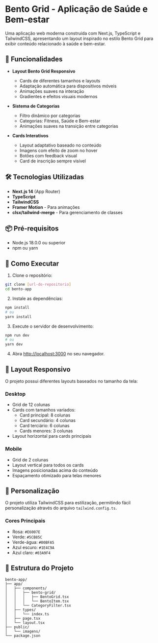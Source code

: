 # Bento Grid - Aplicação de Saúde e Bem-estar

Uma aplicação web moderna construída com Next.js, TypeScript e TailwindCSS, apresentando um layout inspirado no estilo Bento Grid para exibir conteúdo relacionado à saúde e bem-estar.

## 🚀 Funcionalidades

- **Layout Bento Grid Responsivo**
  - Cards de diferentes tamanhos e layouts
  - Adaptação automática para dispositivos móveis
  - Animações suaves na interação
  - Gradientes e efeitos visuais modernos

- **Sistema de Categorias**
  - Filtro dinâmico por categorias
  - Categorias: Fitness, Saúde e Bem-estar
  - Animações suaves na transição entre categorias

- **Cards Interativos**
  - Layout adaptativo baseado no conteúdo
  - Imagens com efeito de zoom no hover
  - Botões com feedback visual
  - Card de inscrição sempre visível

## 🛠️ Tecnologias Utilizadas

- **Next.js 14** (App Router)
- **TypeScript**
- **TailwindCSS**
- **Framer Motion** - Para animações
- **clsx/tailwind-merge** - Para gerenciamento de classes

## 📦 Pré-requisitos

- Node.js 18.0.0 ou superior
- npm ou yarn

## 🚀 Como Executar

1. Clone o repositório:
```bash
git clone [url-do-repositorio]
cd bento-app
```

2. Instale as dependências:
```bash
npm install
# ou
yarn install
```

3. Execute o servidor de desenvolvimento:
```bash
npm run dev
# ou
yarn dev
```

4. Abra [http://localhost:3000](http://localhost:3000) no seu navegador.

## 📱 Layout Responsivo

O projeto possui diferentes layouts baseados no tamanho da tela:

### Desktop
- Grid de 12 colunas
- Cards com tamanhos variados:
  - Card principal: 8 colunas
  - Card secundário: 4 colunas
  - Card terciário: 6 colunas
  - Cards menores: 3 colunas
- Layout horizontal para cards principais

### Mobile
- Grid de 2 colunas
- Layout vertical para todos os cards
- Imagens posicionadas acima do conteúdo
- Espaçamento otimizado para telas menores

## 🎨 Personalização

O projeto utiliza TailwindCSS para estilização, permitindo fácil personalização através do arquivo `tailwind.config.ts`.

### Cores Principais
- Rosa: `#E6007E`
- Verde: `#5CB85C`
- Verde-água: `#00BFA5`
- Azul escuro: `#1E4C9A`
- Azul claro: `#03A9F4`

## 📄 Estrutura do Projeto

```
bento-app/
├── app/
│   ├── components/
│   │   ├── bento-grid/
│   │   │   ├── BentoGrid.tsx
│   │   │   └── BentoItem.tsx
│   │   └── CategoryFilter.tsx
│   ├── types/
│   │   └── index.ts
│   ├── page.tsx
│   └── layout.tsx
├── public/
│   └── imagens/
└── package.json
```
